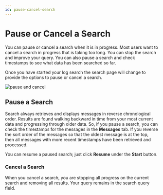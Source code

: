 ```yaml
---
id: pause-cancel-search
---
```


# Pause or Cancel a Search

You can pause or cancel a search when it is in progress. Most users want to cancel a search in progress that is taking too long. You can stop the search and improve your query. You can also pause a search and check timestamps to see what data has been searched so far.

Once you have started your log search the search page will change to provide the options to pause or cancel a search.

![pause and cancel](/img/search/get-started-search/search-basics/pause-cancel-search.png)

## Pause a Search

Search always retrieves and displays messages in reverse chronological order. Results are found walking backward in time from your most current data and progressing through older data. So, if you pause a search, you can check the timestamps for the messages in the **Messages** tab. If you reverse the sort order of the messages so that the oldest message is at the top, then all messages with more recent timestamps have been retrieved and processed.

You can resume a paused search; just click **Resume** under the **Start** button.

### Cancel a Search

When you cancel a search, you are stopping all progress on the current search and removing all results. Your query remains in the search query field.
